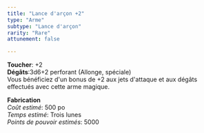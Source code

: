 ```yaml
---
title: "Lance d'arçon +2"
type: "Arme"
subtype: "Lance d'arçon"
rarity: "Rare"
attunement: false

---
```

**Toucher**: +2  
**Dégâts**:3d6+2 perforant (Allonge, spéciale)  
Vous bénéficiez d'un bonus de +2 aux jets d'attaque et aux dégâts effectués avec cette arme magique.  

**Fabrication**  
*Coût estimé*: 500 po  
*Temps estimé*: Trois lunes  
*Points de pouvoir estimés*: 5000  
